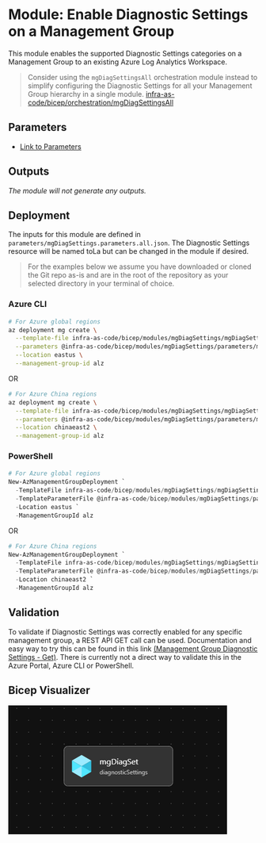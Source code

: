 # Module: Enable Diagnostic Settings on a Management Group

This module enables the supported Diagnostic Settings categories on a Management Group to an existing Azure Log Analytics Workspace.

> Consider using the `mgDiagSettingsAll` orchestration module instead to simplify configuring the Diagnostic Settings for all your Management Group hierarchy in a single module. [infra-as-code/bicep/orchestration/mgDiagSettingsAll](https://github.com/Azure/ALZ-Bicep/tree/main/infra-as-code/bicep/orchestration/mgDiagSettingsAll)

## Parameters

- [Link to Parameters](generateddocs/mgDiagSettings.bicep.md)

## Outputs

_The module will not generate any outputs._

## Deployment

The inputs for this module are defined in `parameters/mgDiagSettings.parameters.all.json`. The Diagnostic Settings resource will be named toLa but can be changed in the module if desired.

> For the examples below we assume you have downloaded or cloned the Git repo as-is and are in the root of the repository as your selected directory in your terminal of choice.

### Azure CLI

```bash
# For Azure global regions
az deployment mg create \
  --template-file infra-as-code/bicep/modules/mgDiagSettings/mgDiagSettings.bicep \
  --parameters @infra-as-code/bicep/modules/mgDiagSettings/parameters/mgDiagSettings.parameters.all.json \
  --location eastus \
  --management-group-id alz
```

OR

```bash
# For Azure China regions
az deployment mg create \
  --template-file infra-as-code/bicep/modules/mgDiagSettings/mgDiagSettings.bicep \
  --parameters @infra-as-code/bicep/modules/mgDiagSettings/parameters/mgDiagSettings.parameters.all.json \
  --location chinaeast2 \
  --management-group-id alz
```

### PowerShell

```powershell
# For Azure global regions
New-AzManagementGroupDeployment `
  -TemplateFile infra-as-code/bicep/modules/mgDiagSettings/mgDiagSettings.bicep `
  -TemplateParameterFile @infra-as-code/bicep/modules/mgDiagSettings/parameters/mgDiagSettings.parameters.all.json `
  -Location eastus `
  -ManagementGroupId alz
```

OR

```powershell
# For Azure China regions
New-AzManagementGroupDeployment `
  -TemplateFile infra-as-code/bicep/modules/mgDiagSettings/mgDiagSettings.bicep `
  -TemplateParameterFile @infra-as-code/bicep/modules/mgDiagSettings/parameters/mgDiagSettings.parameters.all.json `
  -Location chinaeast2 `
  -ManagementGroupId alz
```

## Validation

To validate if Diagnostic Settings was correctly enabled for any specific management group, a REST API GET call can be used. Documentation and easy way to try this can be found in this link [(Management Group Diagnostic Settings - Get)](https://learn.microsoft.com/rest/api/monitor/management-group-diagnostic-settings/get?tabs=HTTP&tryIt=true&source=docs#code-try-0). There is currently not a direct way to validate this in the Azure Portal, Azure CLI or PowerShell.

## Bicep Visualizer

![Bicep Visualizer](media/bicepVisualizer.png "Bicep Visualizer")
